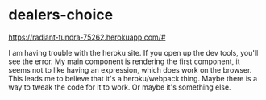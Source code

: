 # dealers-choice


https://radiant-tundra-75262.herokuapp.com/#

I am having trouble with the heroku site. If you open up the dev tools, you'll see the error. 
My main component is rendering the first component,
it seems not to like having an expression, which does work on the browser. 
This leads me to believe that it's a heroku/webpack thing. Maybe there is a way to tweak the code for it to work. 
Or maybe it's something else.

